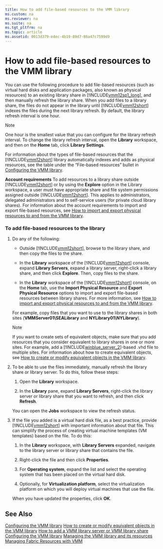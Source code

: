 ```yaml
---
title: How to add file-based resources to the VMM library
ms.custom: na
ms.reviewer: na
ms.suite: na
ms.tgt_pltfrm: na
ms.topic: article
ms.assetid: 0013d379-e4ec-4b19-89d7-86a47c7599d9
---
```

# How to add file-based resources to the VMM library
You can use the following procedure to add file\-based resources \(such as virtual hard disks and application packages, also known as physical resources\) to an existing library share in [!INCLUDE[vmm12sp1_long](./Token/vmm12sp1_long_md.md)], and then manually refresh the library share. When you add files to a library share, the files do not appear in the library until [!INCLUDE[vmm12short](./Token/vmm12short_md.md)] indexes the files during the next library refresh. By default, the library refresh interval is one hour.

> [!NOTE]
> One hour is the smallest value that you can configure for the library refresh interval. To change the library refresh interval, open the **Library** workspace, and then on the **Home** tab, click **Library Settings**.

For information about the types of file\-based resources that the [!INCLUDE[vmm12short](./Token/vmm12short_md.md)] library automatically indexes and adds as physical resources, see the table under the “File\-based resources” bullet in [Configuring the VMM library](./Configuring-the-VMM-library.md).

**Account requirements** To add resources to a library share outside [!INCLUDE[vmm12short](./Token/vmm12short_md.md)] or by using the **Explore** option in the Library workspace, a user must have appropriate share and file system permissions assigned outside [!INCLUDE[vmm12short](./Token/vmm12short_md.md)]. This applies to administrators, delegated administrators and to self\-service users \(for private cloud library shares\). For information about the account requirements to import and export file\-based resources, see [How to import and export physical resources to and from the VMM library](./How-to-import-and-export-physical-resources-to-and-from-the-VMM-library.md).

### To add file\-based resources to the library

1.  Do any of the following:

    -   Outside [!INCLUDE[vmm12short](./Token/vmm12short_md.md)], browse to the library share, and then copy the files to the share.

    -   In the **Library** workspace of the [!INCLUDE[vmm12short](./Token/vmm12short_md.md)] console, expand **Library Servers**, expand a library server, right\-click a library share, and then click **Explore**. Then, copy files to the share.

    -   In the **Library** workspace of the [!INCLUDE[vmm12short](./Token/vmm12short_md.md)] console, on the **Home** tab, use the **Import Physical Resource** and **Export Physical Resource** options to import and export file\-based resources between library shares. For more information, see [How to import and export physical resources to and from the VMM library](./How-to-import-and-export-physical-resources-to-and-from-the-VMM-library.md).

    For example, copy files that you want to use to the library shares in both sites \(**VMMServer01\\SEALibrary** and **NYLibrary01\\NYLibrary**\).

    > [!NOTE]
    > If you want to create sets of equivalent objects, make sure that you add resources that you consider equivalent to library shares in one or more sites. For example, add a [!INCLUDE[winblue_server_2](./Token/winblue_server_2_md.md)]\-based .vhd file to multiple sites. For information about how to create equivalent objects, see [How to create or modify equivalent objects in the VMM library](./How-to-create-or-modify-equivalent-objects-in-the-VMM-library.md).

2.  To be able to use the files immediately, manually refresh the library share or library server. To do this, follow these steps:

    1.  Open the **Library** workspace.

    2.  In the **Library** pane, expand **Library Servers**, right\-click the library server or library share that you want to refresh, and then click **Refresh**.

    You can open the **Jobs** workspace to view the refresh status.

3.  If the file you added is a virtual hard disk file, as a best practice, provide [!INCLUDE[vmm12short](./Token/vmm12short_md.md)] with important information about that file. This can simplify the process of creating virtual machine templates \(VM templates\) based on the file. To do this:

    1.  In the **Library** workspace, with **Library Servers** expanded, navigate to the library server or library share that contains the file.

    2.  Right\-click the file and then click **Properties**.

    3.  For **Operating system**, expand the list and select the operating system that has been placed on the virtual hard disk.

    4.  Optionally, for **Virtualization platform**, select the virtualization platform on which you will deploy virtual machines that use the file.

    When you have updated the properties, click **OK**.

## See Also
[Configuring the VMM library](./Configuring-the-VMM-library.md)
[How to create or modify equivalent objects in the VMM library](./How-to-create-or-modify-equivalent-objects-in-the-VMM-library.md)
[How to add a VMM library server or VMM library share](./How-to-add-a-VMM-library-server-or-VMM-library-share.md)
[Configuring the VMM library](./Configuring-the-VMM-library.md)
[Managing the VMM library and its resources](./Managing-the-VMM-library-and-its-resources.md)
[Managing Fabric Resources with VMM](Managing-fabric-resources-with-VMM.md)


